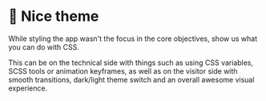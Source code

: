 # 🧠 Nice theme

While styling the app wasn't the focus in the core objectives, show us what you can do with CSS.

This can be on the technical side with things such as using CSS variables, SCSS tools or animation
keyframes, as well as on the visitor side with smooth transitions, dark/light theme switch and an
overall awesome visual experience.
